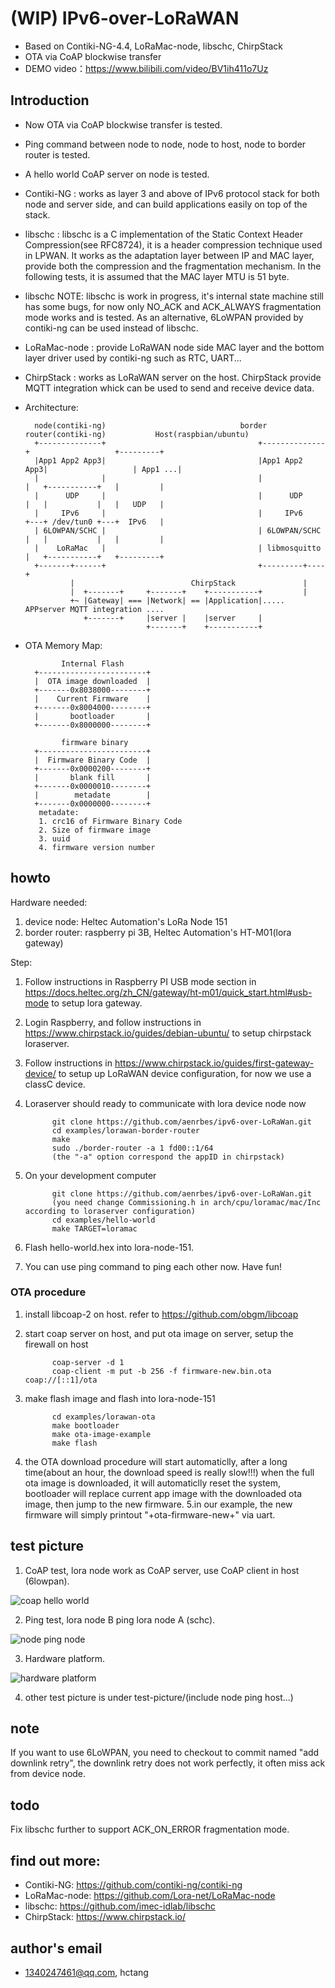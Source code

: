 

# (WIP) IPv6-over-LoRaWAN
* Based on Contiki-NG-4.4, LoRaMac-node, libschc, ChirpStack
* OTA via CoAP blockwise transfer 
* DEMO video：https://www.bilibili.com/video/BV1ih411o7Uz

## Introduction
* Now OTA via CoAP blockwise transfer is tested. 
* Ping command between node to node, node to host, node to border router is tested.
* A hello world CoAP server on node is tested.

* Contiki-NG : works as layer 3 and above of IPv6 protocol stack for both node and server side,
and can build applications easily on top of the stack.
* libschc : libschc is a C implementation of the Static Context Header Compression(see RFC8724), it is a header
compression technique used in LPWAN. It works as the adaptation layer between IP and MAC layer,
provide both the compression and the fragmentation mechanism. In the following tests, it is assumed that the
MAC layer MTU is 51 byte.
* libschc NOTE: libschc is work in progress, it's internal state machine still has
some bugs, for now only NO_ACK and ACK_ALWAYS fragmentation mode works and is tested. As an alternative,
6LoWPAN provided by contiki-ng can be used instead of libschc.
* LoRaMac-node : provide LoRaWAN node side MAC layer and the bottom layer driver used by contiki-ng such
as RTC, UART...
* ChirpStack : works as LoRaWAN server on the host. ChirpStack provide MQTT integration whick can
be used to send and receive device data.

* Architecture:

        node(contiki-ng)                              border router(contiki-ng)           Host(raspbian/ubuntu)
        +--------------+                                  +--------------+                   +---------+
        |App1 App2 App3|                                  |App1 App2 App3|                   | App1 ...|
        |              |                                  |              |   +-----------+   |         |
        |      UDP     |                                  |      UDP     |   |           |   |   UDP   |
        |     IPv6     |                                  |     IPv6     +---+ /dev/tun0 +---+  IPv6   |
        | 6LOWPAN/SCHC |                                  | 6LOWPAN/SCHC |   |           |   |         |
        |    LoRaMac   |                                  | libmosquitto |   +-----------+   +---------+
        +-------+------+                                  +---------+----+ 
                |                          ChirpStack               |
                |  +-------+     +-------+    +-----------+         |
                +~ |Gateway| === |Network| == |Application|..... APPserver MQTT integration ....
                   +-------+     |server |    |server     |
                                 +-------+    +-----------+

* OTA Memory Map:

              Internal Flash 
        +------------------------+
        |  OTA image downloaded  |
        +-------0x8038000--------+
        |    Current Firmware    |
        +-------0x8004000--------+
        |       bootloader       | 
        +-------0x8000000--------+  

              firmware binary
        +------------------------+
        |  Firmware Binary Code  |
        +-------0x0000200--------+
        |       blank fill       |
        +-------0x0000010--------+
        |        metadate        |
        +-------0x0000000--------+ 
         metadate:
         1. crc16 of Firmware Binary Code
         2. Size of firmware image
         3. uuid
         4. firmware version number    

## howto

Hardware needed: 
1. device node: Heltec Automation's LoRa Node 151
2. border router: raspberry pi 3B, Heltec Automation's HT-M01(lora gateway)

Step:
1. Follow instructions in Raspberry PI USB mode section in
https://docs.heltec.org/zh_CN/gateway/ht-m01/quick_start.html#usb-mode
to setup lora gateway.
2. Login Raspberry, and follow instructions in https://www.chirpstack.io/guides/debian-ubuntu/
to setup chirpstack loraserver.
3. Follow instructions in https://www.chirpstack.io/guides/first-gateway-device/
to setup up LoRaWAN device configuration, for now we use a classC device.
4. Loraserver should ready to communicate with lora device node now

             git clone https://github.com/aenrbes/ipv6-over-LoRaWan.git
             cd examples/lorawan-border-router
             make
             sudo ./border-router -a 1 fd00::1/64
             (the "-a" option correspond the appID in chirpstack)

5. On your development computer

             git clone https://github.com/aenrbes/ipv6-over-LoRaWan.git
             (you need change Commissioning.h in arch/cpu/loramac/mac/Inc according to loraserver configuration)
             cd examples/hello-world
             make TARGET=loramac

6. Flash hello-world.hex into lora-node-151.
7. You can use ping command to ping each other now. Have fun!

### OTA procedure
1. install libcoap-2 on host. refer to https://github.com/obgm/libcoap
2. start coap server on host, and put ota image on server, setup the firewall on host

             coap-server -d 1
             coap-client -m put -b 256 -f firmware-new.bin.ota coap://[::1]/ota

3. make flash image and flash into lora-node-151

             cd examples/lorawan-ota
             make bootloader
             make ota-image-example
             make flash
            
4. the OTA download procedure will start automaticlly, after a long time(about an hour, the download speed is really slow!!!)
when the full ota image is downloaded, it will automaticlly reset the system, bootloader will replace current app image
with the downloaded ota image, then jump to the new firmware. 
5.in our example, the new firmware will simply printout "+ota-firmware-new+" via uart.

## test picture
1. CoAP test, lora node work as CoAP server, use CoAP client in host (6lowpan).

![](./test-picture/coap-hello-world(6lowpan).png "coap hello world")

2. Ping test, lora node B ping lora node A (schc).

![](./test-picture/node-long-ping-node(schc).png "node ping node")

3. Hardware platform.

![](./test-picture/hardware-platform.png "hardware platform")

4. other test picture is under test-picture/(include node ping host...)

## note
If you want to use 6LoWPAN, you need to checkout to commit named "add downlink retry",
the downlink retry does not work perfectly, it often miss ack from device node.

## todo
Fix libschc further to support ACK_ON_ERROR fragmentation mode.

## find out more:

* Contiki-NG: https://github.com/contiki-ng/contiki-ng
* LoRaMac-node: https://github.com/Lora-net/LoRaMac-node
* libschc: https://github.com/imec-idlab/libschc
* ChirpStack: https://www.chirpstack.io/

## author's email 
* 1340247461@qq.com, hctang
